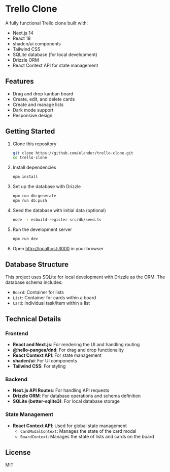 # Trello Clone

A fully functional Trello clone built with:
- Next.js 14
- React 18
- shadcn/ui components
- Tailwind CSS
- SQLite database (for local development)
- Drizzle ORM
- React Context API for state management

## Features
- Drag and drop kanban board
- Create, edit, and delete cards
- Create and manage lists
- Dark mode support
- Responsive design

## Getting Started

1. Clone this repository
   ```bash
   git clone https://github.com/elander/trello-clone.git
   cd trello-clone
   ```

2. Install dependencies
   ```bash
   npm install
   ```

3. Set up the database with Drizzle
   ```bash
   npm run db:generate
   npm run db:push
   ```

4. Seed the database with initial data (optional)
   ```bash
   node -r esbuild-register src/db/seed.ts
   ```

5. Run the development server
   ```bash
   npm run dev
   ```

6. Open [http://localhost:3000](http://localhost:3000) in your browser

## Database Structure

This project uses SQLite for local development with Drizzle as the ORM. The database schema includes:

- `Board`: Container for lists
- `List`: Container for cards within a board
- `Card`: Individual task/item within a list

## Technical Details

### Frontend
- **React and Next.js**: For rendering the UI and handling routing
- **@hello-pangea/dnd**: For drag and drop functionality
- **React Context API**: For state management
- **shadcn/ui**: For UI components
- **Tailwind CSS**: For styling

### Backend
- **Next.js API Routes**: For handling API requests
- **Drizzle ORM**: For database operations and schema definition
- **SQLite (better-sqlite3)**: For local database storage

### State Management
- **React Context API**: Used for global state management
  - `CardModalContext`: Manages the state of the card modal
  - `BoardContext`: Manages the state of lists and cards on the board

## License

MIT

